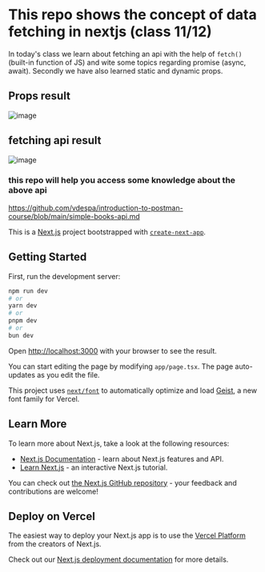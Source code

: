 # This repo shows the concept of data fetching in nextjs (class 11/12)
In today's class we learn about fetching an api with the help of `fetch()` (built-in function of JS) and wite some topics regarding promise (async, await). Secondly we have also learned static and dynamic props.

## Props result
![image](https://github.com/user-attachments/assets/51136b7c-ba45-44bc-97ef-482ba7cd50a5)

## fetching api result
![image](https://github.com/user-attachments/assets/53bf57d1-213d-406a-940f-2e33086c9e43)


### this repo will help you access some knowledge about the above api
https://github.com/vdespa/introduction-to-postman-course/blob/main/simple-books-api.md



This is a [Next.js](https://nextjs.org) project bootstrapped with [`create-next-app`](https://nextjs.org/docs/app/api-reference/cli/create-next-app).

## Getting Started

First, run the development server:

```bash
npm run dev
# or
yarn dev
# or
pnpm dev
# or
bun dev
```

Open [http://localhost:3000](http://localhost:3000) with your browser to see the result.

You can start editing the page by modifying `app/page.tsx`. The page auto-updates as you edit the file.

This project uses [`next/font`](https://nextjs.org/docs/app/building-your-application/optimizing/fonts) to automatically optimize and load [Geist](https://vercel.com/font), a new font family for Vercel.

## Learn More

To learn more about Next.js, take a look at the following resources:

- [Next.js Documentation](https://nextjs.org/docs) - learn about Next.js features and API.
- [Learn Next.js](https://nextjs.org/learn) - an interactive Next.js tutorial.

You can check out [the Next.js GitHub repository](https://github.com/vercel/next.js) - your feedback and contributions are welcome!

## Deploy on Vercel

The easiest way to deploy your Next.js app is to use the [Vercel Platform](https://vercel.com/new?utm_medium=default-template&filter=next.js&utm_source=create-next-app&utm_campaign=create-next-app-readme) from the creators of Next.js.

Check out our [Next.js deployment documentation](https://nextjs.org/docs/app/building-your-application/deploying) for more details.

